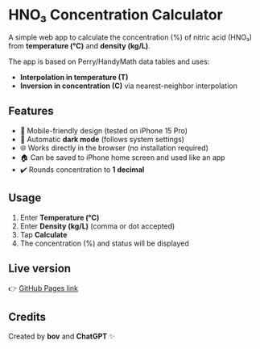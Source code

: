 # HNO₃ Concentration Calculator

A simple web app to calculate the concentration (%) of nitric acid (HNO₃) from **temperature (°C)** and **density (kg/L)**.

The app is based on Perry/HandyMath data tables and uses:
- **Interpolation in temperature (T)**
- **Inversion in concentration (C)** via nearest-neighbor interpolation

## Features
- 📱 Mobile-friendly design (tested on iPhone 15 Pro)
- 🌙 Automatic **dark mode** (follows system settings)
- 🌐 Works directly in the browser (no installation required)
- 🏠 Can be saved to iPhone home screen and used like an app
- ✔️ Rounds concentration to **1 decimal**

## Usage
1. Enter **Temperature (°C)**  
2. Enter **Density (kg/L)** (comma or dot accepted)  
3. Tap **Calculate**  
4. The concentration (%) and status will be displayed

## Live version
👉 [GitHub Pages link](https://enbov.github.io/hno3-kalkylator/)

## Credits
Created by **bov** and **ChatGPT** ✨
